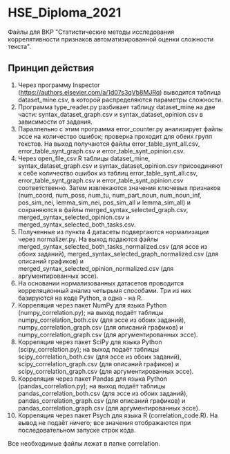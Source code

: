# HSE_Diploma_2021

Файлы для ВКР "Статистические методы исследования коррелятивности признаков автоматизированной оценки сложности текста".

## Принцип действия

1. Через программу Inspector (https://authors.elsevier.com/a/1d07s3qVb8MJRq) выводится таблица dataset_mine.csv, в которой распределяются параметры сложности.
2. Программа type_reader.py разбивает таблицу dataset_mine на две части: syntax_dataset_graph.csv и syntax_dataset_opinion.csv в зависимости от задания.
3. Параллельно с этим программа error_counter.py анализирует файлы эссе на количество ошибок; проверка проходит для обеих групп текстов. На выход получаются файлы error_table_synt_all.csv, error_table_synt_graph.csv и error_table_synt_opinion.csv.
4. Через open_file_csv.R таблицы dataset_mine, syntax_dataset_graph.csv и syntax_dataset_opinion.csv присоединяют к себе количество ошибок из таблиц error_table_synt_all.csv, error_table_synt_graph.csv и error_table_synt_opinion.csv соответственно. Затем извлекаются значения ключевых признаков (num_coord, num_poss, num_tu, num_part_noun, num_noun_inf, pos_sim_nei, lemma_sim_nei, pos_sim_all и lemma_sim_all) и сохраняются в файлы merged_syntax_selected_graph.csv, merged_syntax_selected_opinion.csv и merged_syntax_selected_both_tasks.csv.
5. Полученные из пункта 4 датасеты подвергаются нормализации через normalizer.py. На выход подаются файлы merged_syntax_selected_both_tasks_normalized.csv (для эссе из обоих заданий), merged_syntax_selected_graph_normalized.csv (для описаний графиков) и merged_syntax_selected_opinion_normalized.csv (для аргументированных эссе).
6. На основании нормализованных датасетов проводится корреляционный анализ четырьмя способами. Три из них базируются на коде Python, а одна - на R.
7. Корреляция через пакет NumPy для языка Python (numpy_correlation.py); на выход подаёт таблицы numpy_correlation_both.csv (для эссе из обоих заданий), numpy_correlation_graph.csv (для описаний графиков) и numpy_correlation_graph.csv (для аргументированных эссе).
8. Корреляция через пакет SciPy для языка Python (scipy_correlation.py); на выход подаёт таблицы scipy_correlation_both.csv (для эссе из обоих заданий), scipy_correlation_graph.csv (для описаний графиков) и scipy_correlation_graph.csv (для аргументированных эссе).
9. Корреляция через пакет Pandas для языка Python (pandas_correlation.py); на выход подаёт таблицы pandas_correlation_both.csv (для эссе из обоих заданий), pandas_correlation_graph.csv (для описаний графиков) и pandas_correlation_graph.csv (для аргументированных эссе).
10. Корреляция через пакет Psych для языка R (correlation_code.R). На вывод не подаёт ничего; все значения отображаются при последовательном запуске строк кода.

Все необходимые файлы лежат в папке correlation.

